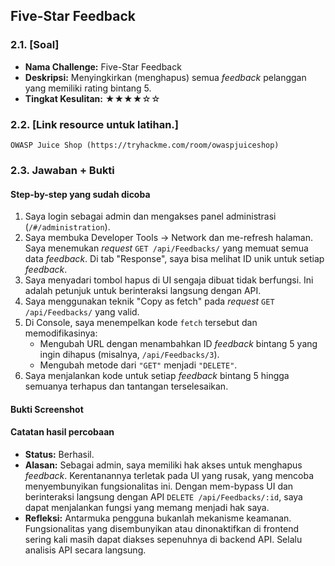 ## Five-Star Feedback

### 2.1. [Soal]

-   **Nama Challenge:** Five-Star Feedback
-   **Deskripsi:** Menyingkirkan (menghapus) semua *feedback* pelanggan yang memiliki rating bintang 5.
-   **Tingkat Kesulitan:** ★★★★☆☆

### 2.2. [Link resource untuk latihan.]

`OWASP Juice Shop (https://tryhackme.com/room/owaspjuiceshop)`

### 2.3. Jawaban + Bukti

#### Step-by-step yang sudah dicoba

1.  Saya login sebagai admin dan mengakses panel administrasi (`/#/administration`).
2.  Saya membuka Developer Tools -> Network dan me-refresh halaman. Saya menemukan *request* `GET /api/Feedbacks/` yang memuat semua data *feedback*. Di tab "Response", saya bisa melihat ID unik untuk setiap *feedback*.
3.  Saya menyadari tombol hapus di UI sengaja dibuat tidak berfungsi. Ini adalah petunjuk untuk berinteraksi langsung dengan API.
4.  Saya menggunakan teknik "Copy as fetch" pada *request* `GET /api/Feedbacks/` yang valid.
5.  Di Console, saya menempelkan kode `fetch` tersebut dan memodifikasinya:
    -   Mengubah URL dengan menambahkan ID *feedback* bintang 5 yang ingin dihapus (misalnya, `/api/Feedbacks/3`).
    -   Mengubah metode dari `"GET"` menjadi `"DELETE"`.
6.  Saya menjalankan kode untuk setiap *feedback* bintang 5 hingga semuanya terhapus dan tantangan terselesaikan.

#### Bukti Screenshot


#### Catatan hasil percobaan

-   **Status:** Berhasil.
-   **Alasan:** Sebagai admin, saya memiliki hak akses untuk menghapus *feedback*. Kerentanannya terletak pada UI yang rusak, yang mencoba menyembunyikan fungsionalitas ini. Dengan mem-bypass UI dan berinteraksi langsung dengan API `DELETE /api/Feedbacks/:id`, saya dapat menjalankan fungsi yang memang menjadi hak saya.
-   **Refleksi:** Antarmuka pengguna bukanlah mekanisme keamanan. Fungsionalitas yang disembunyikan atau dinonaktifkan di frontend sering kali masih dapat diakses sepenuhnya di backend API. Selalu analisis API secara langsung.
